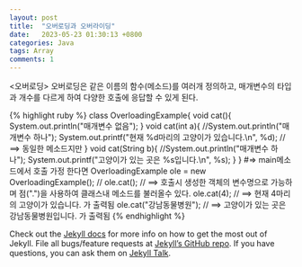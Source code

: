 ```yaml
---
layout: post
title:  "오버로딩과 오버라이딩"
date:   2023-05-23 01:30:13 +0800
categories: Java
tags: Array 
comments: 1
---
```

<오버로딩>
	오버로딩은 같은 이름의 함수(메소드)를 여러개 정의하고, 매개변수의 타입과 개수를 다르게 하여 
	다양한 호출에 응답할 수 있게 된다. 

{% highlight ruby %}
class OverloadingExample{
		void cat(){
			System.out.println("매개변수 없음");
    	}
    	void cat(int a){
			//System.out.println("매개변수 하나");
			System.out.printf("현재 %d마리의 고양이가 있습니다.\n", %d);
			// ==> 동일한 메소드지만 
    	}
    	void cat(String b){
			//System.out.println("매개변수 하나");
			System.out.printf("고양이가 있는 곳은 %s입니다.\n", %s);
    	}
	}
	#=> main메소드에서 호출 가정 한다면
	OverloadingExample ole = new OverloadingExample(); // 
	ole.cat(); // ==> 호출시 생성한 객체의 변수명으로 가능하며 점(".")을 사용하여 클래스내 메소드를 불러올수 있다.
	ole.cat(4);		// ==> 현재 4마리의 고양이가 있습니다. 가 출력됨
	ole.cat("강남동물병원"); // ==> 고양이가 있는 곳은 강남동물병원입니다. 가 출력됨
{% endhighlight %}

Check out the [Jekyll docs][jekyll-docs] for more info on how to get the most out of Jekyll. File all bugs/feature requests at [Jekyll’s GitHub repo][jekyll-gh]. If you have questions, you can ask them on [Jekyll Talk][jekyll-talk].

[jekyll-docs]: https://jekyllrb.com/docs/home
[jekyll-gh]:   https://github.com/jekyll/jekyll
[jekyll-talk]: https://talk.jekyllrb.com/